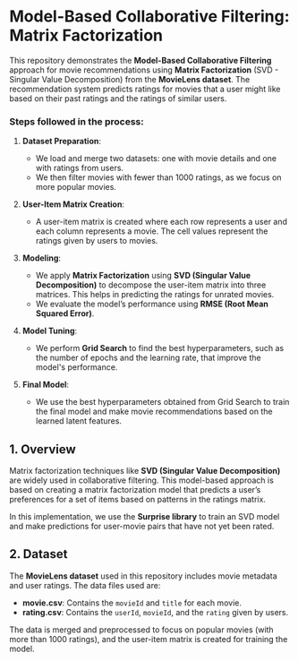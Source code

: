 # Model-Based Collaborative Filtering: Matrix Factorization

This repository demonstrates the **Model-Based Collaborative Filtering** approach for movie recommendations using **Matrix Factorization** (SVD - Singular Value Decomposition) from the **MovieLens dataset**. The recommendation system predicts ratings for movies that a user might like based on their past ratings and the ratings of similar users.

### Steps followed in the process:

1. **Dataset Preparation**:
   - We load and merge two datasets: one with movie details and one with ratings from users.
   - We then filter movies with fewer than 1000 ratings, as we focus on more popular movies.

2. **User-Item Matrix Creation**:
   - A user-item matrix is created where each row represents a user and each column represents a movie. The cell values represent the ratings given by users to movies.

3. **Modeling**:
   - We apply **Matrix Factorization** using **SVD (Singular Value Decomposition)** to decompose the user-item matrix into three matrices. This helps in predicting the ratings for unrated movies.
   - We evaluate the model’s performance using **RMSE (Root Mean Squared Error)**.

4. **Model Tuning**:
   - We perform **Grid Search** to find the best hyperparameters, such as the number of epochs and the learning rate, that improve the model's performance.

5. **Final Model**:
   - We use the best hyperparameters obtained from Grid Search to train the final model and make movie recommendations based on the learned latent features.

## 1. **Overview**

Matrix factorization techniques like **SVD (Singular Value Decomposition)** are widely used in collaborative filtering. This model-based approach is based on creating a matrix factorization model that predicts a user’s preferences for a set of items based on patterns in the ratings matrix.

In this implementation, we use the **Surprise library** to train an SVD model and make predictions for user-movie pairs that have not yet been rated.

## 2. **Dataset**

The **MovieLens dataset** used in this repository includes movie metadata and user ratings. The data files used are:

- **movie.csv**: Contains the `movieId` and `title` for each movie.
- **rating.csv**: Contains the `userId`, `movieId`, and the `rating` given by users.

The data is merged and preprocessed to focus on popular movies (with more than 1000 ratings), and the user-item matrix is created for training the model.

